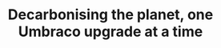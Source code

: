 ---
title: Decarbonising the planet, one Umbraco upgrade at a time
excerpt: "On the release of .NET 5, Microsoft announced it would be up to 50% faster than the previous version. Our question was this: what could that mean for the carbon usage of our websites?"
event: Umbraco Manchester Meetup
pubDate: 2023-02-16
slug: "decarbonising-the-planet-umbraco-upgrade"
externalUrl: "https://www.meetup.com/manchester-umbraco-meetup/events/291222758/"
additionalEvents: [
  {
    name: "Umbraco Spark",
    date: 2023-03-10,
    url: https://umbracospark.com
  },
  {
    name: "Umbraco Newcastle Meetup",
    date: 2023-04-21,
    url: https://www.meetup.com/umbraco-newcastle-meetup/events/291311677/
  },
  {
    name: "Manchester Digital Member Conference and Summer Social",
    date: 2023-06-22,
    url: https://www.manchesterdigital.com/event/manchester-digital/member-conference-and-summer-social
  }
]
---